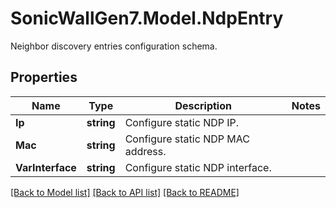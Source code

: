 # SonicWallGen7.Model.NdpEntry
Neighbor discovery entries configuration schema.

## Properties

Name | Type | Description | Notes
------------ | ------------- | ------------- | -------------
**Ip** | **string** | Configure static NDP IP. | 
**Mac** | **string** | Configure static NDP MAC address. | 
**VarInterface** | **string** | Configure static NDP interface. | 

[[Back to Model list]](../README.md#documentation-for-models) [[Back to API list]](../README.md#documentation-for-api-endpoints) [[Back to README]](../README.md)

